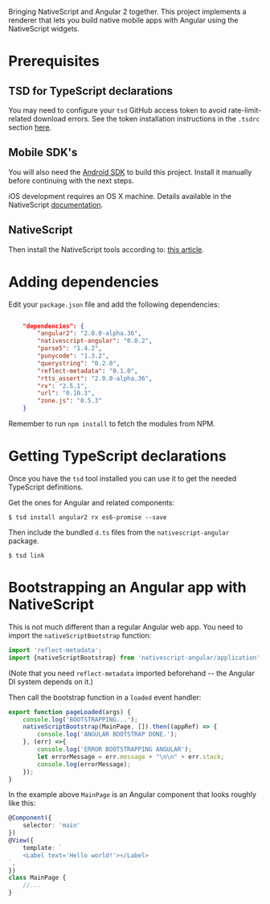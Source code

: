 Bringing NativeScript and Angular 2 together. This project implements a renderer that lets you build native mobile apps with Angular using the NativeScript widgets.

# Prerequisites

## TSD for TypeScript declarations

You may need to configure your `tsd` GitHub access token to avoid rate-limit-related download errors. See the token installation instructions in the `.tsdrc` section [here](https://github.com/DefinitelyTyped/tsd#tsdrc).

## Mobile SDK's

You will also need the [Android SDK](https://developer.android.com/sdk/) to build this project. Install it manually before continuing with the next steps.

iOS development requires an OS X machine. Details available in the NativeScript [documentation](http://docs.nativescript.org/setup/ns-cli-setup/ns-setup-os-x).

## NativeScript

Then install the NativeScript tools according to: [this article](http://docs.nativescript.org/setup/quick-setup).

# Adding dependencies

Edit your `package.json` file and add the following dependencies:

```json

	"dependencies": {
		"angular2": "2.0.0-alpha.36",
		"nativescript-angular": "0.0.2",
		"parse5": "1.4.2",
		"punycode": "1.3.2",
		"querystring": "0.2.0",
		"reflect-metadata": "0.1.0",
		"rtts_assert": "2.0.0-alpha.36",
		"rx": "2.5.1",
		"url": "0.10.3",
		"zone.js": "0.5.3"
	}

```

Remember to run `npm install` to fetch the modules from NPM.

# Getting TypeScript declarations

Once you have the `tsd` tool installed you can use it to get the needed TypeScript definitions.


Get the ones for Angular and related components:

`$ tsd install angular2 rx es6-promise --save`

Then include the bundled `d.ts` files from the `nativescript-angular` package.

`$ tsd link`


# Bootstrapping an Angular app with NativeScript

This is not much different than a regular Angular web app. You need to import the `nativeScriptBootstrap` function:

```typescript
import 'reflect-metadata';
import {nativeScriptBootstrap} from 'nativescript-angular/application';
```

(Note that you need `reflect-metadata` imported beforehand -- the Angular DI system depends on it.)


Then call the bootstrap function in a `loaded` event handler:

```typescript
export function pageLoaded(args) {
    console.log('BOOTSTRAPPING...');
    nativeScriptBootstrap(MainPage, []).then((appRef) => {
        console.log('ANGULAR BOOTSTRAP DONE.');
    }, (err) =>{
        console.log('ERROR BOOTSTRAPPING ANGULAR');
        let errorMessage = err.message + "\n\n" + err.stack;
        console.log(errorMessage);
    });
}
```

In the example above `MainPage` is an Angular component that looks roughly like this:

```typescript
@Component({
	selector: 'main'
})
@View({
	template: `
    <Label text='Hello world!'></Label>
`,
})
class MainPage {
    //...
}
```

